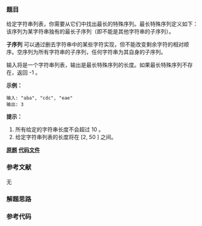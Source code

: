 ### 题目
给定字符串列表，你需要从它们中找出最长的特殊序列。最长特殊序列定义如下：该序列为某字符串独有的最长子序列（即不能是其他字符串的子序列）。

**子序列** 可以通过删去字符串中的某些字符实现，但不能改变剩余字符的相对顺序。空序列为所有字符串的子序列，任何字符串为其自身的子序列。

输入将是一个字符串列表，输出是最长特殊序列的长度。如果最长特殊序列不存在，返回 -1 。



**示例：**

    
    
    输入: "aba", "cdc", "eae"
    输出: 3
    



**提示：**

  1. 所有给定的字符串长度不会超过 10 。
  2. 给定字符串列表的长度将在 [2, 50 ] 之间。



 **[原题](https://leetcode-cn.com/problems/longest-uncommon-subsequence-ii/)**    **[代码文件]()**


### 参考文献
无

### 解题思路




### 参考代码

```go


```




